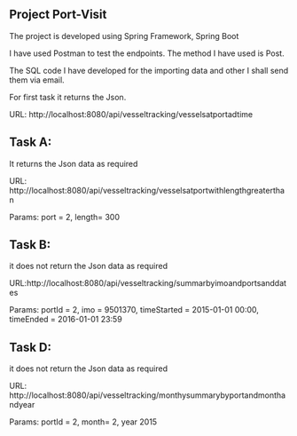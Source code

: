 ## Project Port-Visit



The project is developed using Spring Framework, Spring Boot 

I have used Postman to test the endpoints. The method I have used is Post.

The SQL code I have developed for the importing data and other I shall send them via email.

For first task it returns the Json.

URL: http://localhost:8080/api/vesseltracking/vesselsatportadtime

## Task A: 

It returns the Json data as required

URL: http://localhost:8080/api/vesseltracking/vesselsatportwithlengthgreaterthan

Params: port = 2, length= 300 

## Task B:

it does not return the Json data as required

URL:http://localhost:8080/api/vesseltracking/summarbyimoandportsanddates

Params: portId = 2, imo = 9501370, timeStarted = 2015-01-01 00:00, timeEnded = 2016-01-01 23:59

## Task D:

it does not return the Json data as required

URL: http://localhost:8080/api/vesseltracking/monthysummarybyportandmonthandyear

Params: portId = 2, month= 2, year 2015